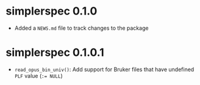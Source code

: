 # simplerspec 0.1.0

* Added a `NEWS.md` file to track changes to the package

# simplerspec 0.1.0.1

* `read_opus_bin_univ()`: Add support for Bruker files that have undefined `PLF` value (`:= NULL`)
